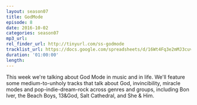 ```yaml
---
layout: season07
title: GodMode
episode: 8
date: 2016-10-02
categories: season07
mp3_url: 
rel_finder_url: http://tinyurl.com/ss-godmode
tracklist_url: https://docs.google.com/spreadsheets/d/16Wt4Fq3e2mMJ3cuv7RzLBnIbtC8Dz3_Jaru6sql-Gxs/edit?ts=5787e9db#gid=1449729258
duration: '01:00:00'
length:
---
```


This week we're talking about God Mode in music and in life. We'll feature some medium-to-unholy tracks that talk about God, invincibility, miracle modes and pop-indie-dream-rock across genres and groups, including Bon Iver, the Beach Boys, 13&God, Salt Cathedral, and She & Him.